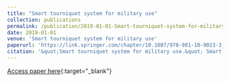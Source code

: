 ```yaml
---
title: "Smart tourniquet system for military use"
collection: publications
permalink: /publication/2019-01-01-Smart-tourniquet-system-for-military-use
date: 2019-01-01
venue: 'Smart tourniquet system for military use'
paperurl: 'https://link.springer.com/chapter/10.1007/978-981-10-9023-3_51'
citation: '&quot;Smart tourniquet system for military use.&quot; Smart tourniquet system for military use, 2019.'
---
```

[Access paper here](https://link.springer.com/chapter/10.1007/978-981-10-9023-3_51){:target="_blank"}
